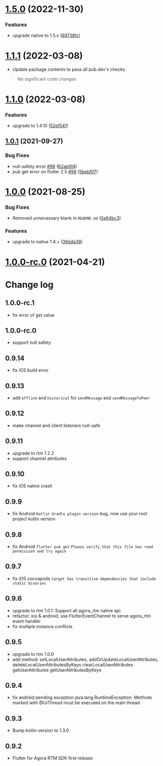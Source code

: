 # [1.5.0](https://github.com/AgoraIO/Flutter-RTM/compare/v1.1.1...v1.5.0) (2022-11-30)


### Features

* upgrade native to 1.5.x ([69738fc](https://github.com/AgoraIO/Flutter-RTM/commit/69738fcd67324256bf2c5a67be0b4eb97a22d4aa))

# [1.1.1](https://github.com/AgoraIO/Flutter-RTM/compare/v1.1.0...v1.1.1) (2022-03-08)

* Update package contents to pass all pub.dev\'s checks

> No significant code changes

# [1.1.0](https://github.com/AgoraIO/Flutter-RTM/compare/v1.0.1...v1.1.0) (2022-03-08)


### Features

* upgrade to 1.4.10 ([52ef541](https://github.com/AgoraIO/Flutter-RTM/commit/52ef5414d8a4c1fedb897ffc12f87143a4b7ff42))

## [1.0.1](https://github.com/AgoraIO/Flutter-RTM/compare/v1.0.0...v1.0.1) (2021-09-27)


### Bug Fixes

* null-safety error [#96](https://github.com/AgoraIO/Flutter-RTM/issues/96) ([62ab0f4](https://github.com/AgoraIO/Flutter-RTM/commit/62ab0f45feafc4d6b0bee9d588f90f996956e80b))
* pub get error on flutter 2.5 [#98](https://github.com/AgoraIO/Flutter-RTM/issues/98) ([5beb5f7](https://github.com/AgoraIO/Flutter-RTM/commit/5beb5f7e23684785ec28eaca38aeb1b6e0131f9f))

# [1.0.0](https://github.com/AgoraIO/Flutter-RTM/compare/v1.0.0-rc.1...v1.0.0) (2021-08-25)


### Bug Fixes

* Removed unnecessary blank in `README.md` ([0e64bc3](https://github.com/AgoraIO/Flutter-RTM/commit/0e64bc352952ca0fb04f062352462bb4375251a9))


### Features

* upgrade to native 1.4.+ ([39dda38](https://github.com/AgoraIO/Flutter-RTM/commit/39dda380a23b94b077e3bd19b2c830b6bd816501))



# [1.0.0-rc.0](https://github.com/AgoraIO/Flutter-RTM/compare/v1.0.0-rc.1...v1.0.0) (2021-04-21)

# Change log

## 1.0.0-rc.1
* fix error of get value

## 1.0.0-rc.0
* support null safety

## 0.9.14
* fix iOS build error

## 0.9.13
* add `offline` and `historical` for `sendMessage` and `sendMessageToPeer`

## 0.9.12
* make channel and client listeners null-safe

## 0.9.11
* upgrade to rtm 1.2.2
* support channel attributes

## 0.9.10
* fix iOS native crash

## 0.9.9
* fix Android `Kotlin Gradle plugin version` bug, now use your root project kotlin version

## 0.9.8
* fix Android `flutter pub get` `Please verify that this file has read permission and try again`

## 0.9.7
* fix iOS cocoapods `target has transitive dependencies that include static binaries`

## 0.9.6
* upgrade to rtm 1.0.1: Support all agora_rtm native api.
* refactor: ios & android, use FlutterEventChannel to serve agora_rtm event handler
* fix multiple instance conflicts

## 0.9.5
* upgrade to rtm 1.0.0
* add method: setLocalUserAttributes, addOrUpdateLocalUserAttributes, deleteLocalUserAttributesByKeys clearLocalUserAttributes getUserAttributes getUserAttributesByKeys

## 0.9.4
* fix android pending exception java.lang.RuntimeException: Methods marked with @UiThread must be executed on the main thread

## 0.9.3

* Bump kotlin version to 1.3.0

## 0.9.2

* Flutter for Agora RTM SDK first release
